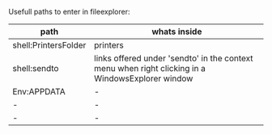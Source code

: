 Usefull paths to enter in fileexplorer:

| path                 | whats inside                                                                                     |
|----------------------|--------------------------------------------------------------------------------------------------|
| shell:PrintersFolder | printers                                                                                         |
| shell:sendto         | links offered under 'sendto' in the context menu when right clicking in a WindowsExplorer window |
| Env:APPDATA          | -                                                                                                |
| -                    | -                                                                                                |
| -                    | -                                                                                                |